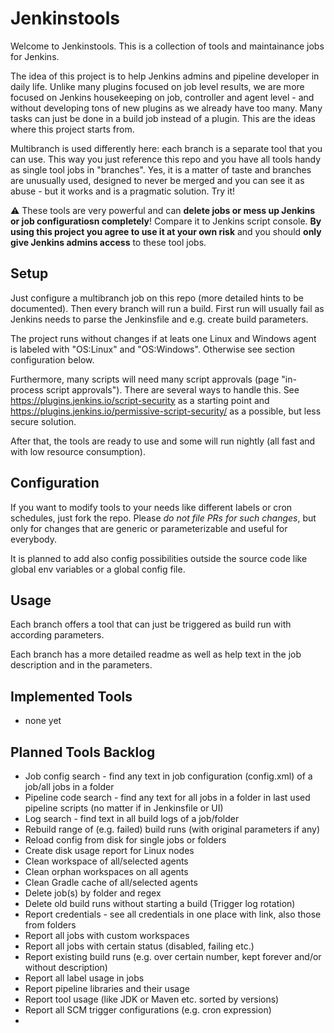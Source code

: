 # Jenkinstools
Welcome to Jenkinstools. This is a collection of tools and maintainance jobs for Jenkins. 

The idea of this project is to help Jenkins admins and pipeline developer in daily life. Unlike many plugins focused on job level results, we are more focused on Jenkins housekeeping on job, controller and agent level - and without developing tons of new plugins as we already have too many. Many tasks can just be done in a build job instead of a plugin. This are the ideas where this project starts from.

Multibranch is used differently here: each branch is a separate tool that you can use. This way you just reference this repo and you have all tools handy as single tool jobs in "branches". Yes, it is a matter of taste and branches are unusually used, designed to never be merged and you can see it as abuse - but it works and is a pragmatic solution. Try it!

⚠️ These tools are very powerful and can **delete jobs or mess up Jenkins or job configuratiosn completely**! Compare it to Jenkins script console. **By using this project you agree to use it at your own risk** and you should **only give Jenkins admins access** to these tool jobs. 

## Setup
Just configure a multibranch job on this repo (more detailed hints to be documented). Then every branch will run a build. First run will usually fail as Jenkins needs to parse the Jenkinsfile and e.g. create build parameters. 

The project runs without changes if at leats one Linux and Windows agent is labeled with "OS:Linux" and "OS:Windows". Otherwise see section configuration below.

Furthermore, many scripts will need many script approvals (page "in-process script approvals"). There are several ways to handle this. See https://plugins.jenkins.io/script-security as a starting point and https://plugins.jenkins.io/permissive-script-security/ as a possible, but less secure solution.

After that, the tools are ready to use and some will run nightly (all fast and with low resource consumption).

## Configuration
If you want to modify tools to your needs like different labels or cron schedules, just fork the repo. Please _do not file PRs for such changes_, but only for changes that are generic or parameterizable and useful for everybody.

It is planned to add also config possibilities outside the source code like global env variables or a global config file.

## Usage
Each branch offers a tool that can just be triggered as build run with according parameters.

Each branch has a more detailed readme as well as help text in the job description and in the parameters.

## Implemented Tools
* none yet

## Planned Tools Backlog
* Job config search - find any text in job configuration (config.xml) of a job/all jobs in a folder
* Pipeline code search - find any text for all jobs in a folder in last used pipeline scripts (no matter if in Jenkinsfile or UI)
* Log search - find text in all build logs of a job/folder
* Rebuild range of (e.g. failed) build runs (with original parameters if any)
* Reload config from disk for single jobs or folders
* Create disk usage report for Linux nodes
* Clean workspace of all/selected agents
* Clean orphan workspaces on all agents
* Clean Gradle cache of all/selected agents
* Delete job(s) by folder and regex
* Delete old build runs without starting a build (Trigger log rotation)
* Report credentials - see all credentials in one place with link, also those from folders
* Report all jobs with custom workspaces
* Report all jobs with certain status (disabled, failing etc.)
* Report existing build runs (e.g. over certain number, kept forever and/or without description)
* Report all label usage in jobs
* Report pipeline libraries and their usage
* Report tool usage (like JDK or Maven etc. sorted by versions)
* Report all SCM trigger configurations (e.g. cron expression)
* 
